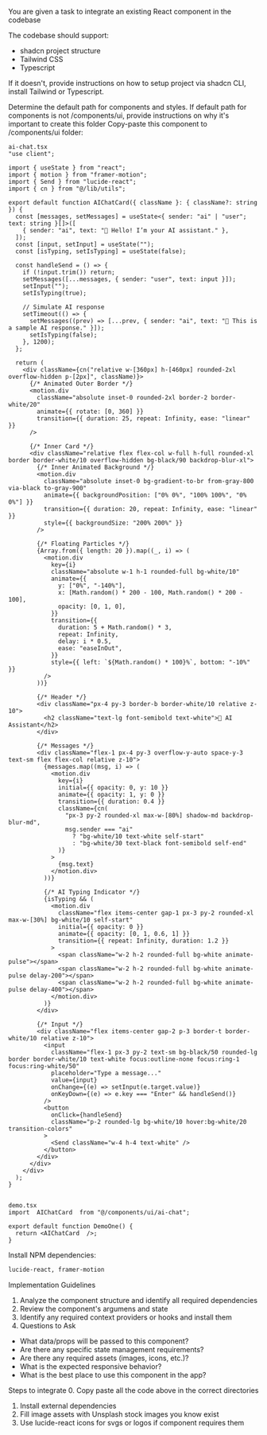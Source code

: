 You are given a task to integrate an existing React component in the codebase

The codebase should support:
- shadcn project structure
- Tailwind CSS
- Typescript

If it doesn't, provide instructions on how to setup project via shadcn CLI, install Tailwind or Typescript.

Determine the default path for components and styles.
If default path for components is not /components/ui, provide instructions on why it's important to create this folder
Copy-paste this component to /components/ui folder:
```tsx
ai-chat.tsx
"use client";

import { useState } from "react";
import { motion } from "framer-motion";
import { Send } from "lucide-react";
import { cn } from "@/lib/utils";

export default function AIChatCard({ className }: { className?: string }) {
  const [messages, setMessages] = useState<{ sender: "ai" | "user"; text: string }[]>([
    { sender: "ai", text: "👋 Hello! I’m your AI assistant." },
  ]);
  const [input, setInput] = useState("");
  const [isTyping, setIsTyping] = useState(false);

  const handleSend = () => {
    if (!input.trim()) return;
    setMessages([...messages, { sender: "user", text: input }]);
    setInput("");
    setIsTyping(true);

    // Simulate AI response
    setTimeout(() => {
      setMessages((prev) => [...prev, { sender: "ai", text: "🤖 This is a sample AI response." }]);
      setIsTyping(false);
    }, 1200);
  };

  return (
    <div className={cn("relative w-[360px] h-[460px] rounded-2xl overflow-hidden p-[2px]", className)}>
      {/* Animated Outer Border */}
      <motion.div
        className="absolute inset-0 rounded-2xl border-2 border-white/20"
        animate={{ rotate: [0, 360] }}
        transition={{ duration: 25, repeat: Infinity, ease: "linear" }}
      />

      {/* Inner Card */}
      <div className="relative flex flex-col w-full h-full rounded-xl border border-white/10 overflow-hidden bg-black/90 backdrop-blur-xl">
        {/* Inner Animated Background */}
        <motion.div
          className="absolute inset-0 bg-gradient-to-br from-gray-800 via-black to-gray-900"
          animate={{ backgroundPosition: ["0% 0%", "100% 100%", "0% 0%"] }}
          transition={{ duration: 20, repeat: Infinity, ease: "linear" }}
          style={{ backgroundSize: "200% 200%" }}
        />

        {/* Floating Particles */}
        {Array.from({ length: 20 }).map((_, i) => (
          <motion.div
            key={i}
            className="absolute w-1 h-1 rounded-full bg-white/10"
            animate={{
              y: ["0%", "-140%"],
              x: [Math.random() * 200 - 100, Math.random() * 200 - 100],
              opacity: [0, 1, 0],
            }}
            transition={{
              duration: 5 + Math.random() * 3,
              repeat: Infinity,
              delay: i * 0.5,
              ease: "easeInOut",
            }}
            style={{ left: `${Math.random() * 100}%`, bottom: "-10%" }}
          />
        ))}

        {/* Header */}
        <div className="px-4 py-3 border-b border-white/10 relative z-10">
          <h2 className="text-lg font-semibold text-white">🤖 AI Assistant</h2>
        </div>

        {/* Messages */}
        <div className="flex-1 px-4 py-3 overflow-y-auto space-y-3 text-sm flex flex-col relative z-10">
          {messages.map((msg, i) => (
            <motion.div
              key={i}
              initial={{ opacity: 0, y: 10 }}
              animate={{ opacity: 1, y: 0 }}
              transition={{ duration: 0.4 }}
              className={cn(
                "px-3 py-2 rounded-xl max-w-[80%] shadow-md backdrop-blur-md",
                msg.sender === "ai"
                  ? "bg-white/10 text-white self-start"
                  : "bg-white/30 text-black font-semibold self-end"
              )}
            >
              {msg.text}
            </motion.div>
          ))}

          {/* AI Typing Indicator */}
          {isTyping && (
            <motion.div
              className="flex items-center gap-1 px-3 py-2 rounded-xl max-w-[30%] bg-white/10 self-start"
              initial={{ opacity: 0 }}
              animate={{ opacity: [0, 1, 0.6, 1] }}
              transition={{ repeat: Infinity, duration: 1.2 }}
            >
              <span className="w-2 h-2 rounded-full bg-white animate-pulse"></span>
              <span className="w-2 h-2 rounded-full bg-white animate-pulse delay-200"></span>
              <span className="w-2 h-2 rounded-full bg-white animate-pulse delay-400"></span>
            </motion.div>
          )}
        </div>

        {/* Input */}
        <div className="flex items-center gap-2 p-3 border-t border-white/10 relative z-10">
          <input
            className="flex-1 px-3 py-2 text-sm bg-black/50 rounded-lg border border-white/10 text-white focus:outline-none focus:ring-1 focus:ring-white/50"
            placeholder="Type a message..."
            value={input}
            onChange={(e) => setInput(e.target.value)}
            onKeyDown={(e) => e.key === "Enter" && handleSend()}
          />
          <button
            onClick={handleSend}
            className="p-2 rounded-lg bg-white/10 hover:bg-white/20 transition-colors"
          >
            <Send className="w-4 h-4 text-white" />
          </button>
        </div>
      </div>
    </div>
  );
}


demo.tsx
import  AIChatCard  from "@/components/ui/ai-chat";

export default function DemoOne() {
  return <AIChatCard  />;
}

```

Install NPM dependencies:
```bash
lucide-react, framer-motion
```

Implementation Guidelines
 1. Analyze the component structure and identify all required dependencies
 2. Review the component's argumens and state
 3. Identify any required context providers or hooks and install them
 4. Questions to Ask
 - What data/props will be passed to this component?
 - Are there any specific state management requirements?
 - Are there any required assets (images, icons, etc.)?
 - What is the expected responsive behavior?
 - What is the best place to use this component in the app?

Steps to integrate
 0. Copy paste all the code above in the correct directories
 1. Install external dependencies
 2. Fill image assets with Unsplash stock images you know exist
 3. Use lucide-react icons for svgs or logos if component requires them
